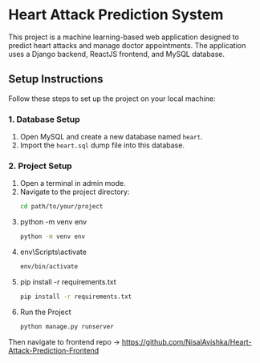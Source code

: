 # Heart Attack Prediction System

This project is a machine learning-based web application designed to predict heart attacks and manage doctor appointments. The application uses a Django backend, ReactJS frontend, and MySQL database.

## Setup Instructions

Follow these steps to set up the project on your local machine:

### 1. Database Setup
1. Open MySQL and create a new database named `heart`.
2. Import the `heart.sql` dump file into this database.

### 2. Project Setup
1. Open a terminal in admin mode.
2. Navigate to the project directory:
   ```bash
   cd path/to/your/project
3. python -m venv env
   ```bash
   python -m venv env
4. env\Scripts\activate
   ```bash
   env/bin/activate
5. pip install -r requirements.txt
   ```bash
   pip install -r requirements.txt
6. Run the Project
   ```bash
   python manage.py runserver

Then navigate to frontend repo -> https://github.com/NisalAvishka/Heart-Attack-Prediction-Frontend


